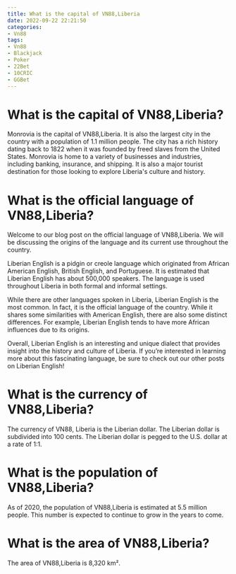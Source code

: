 ```yaml
---
title: What is the capital of VN88,Liberia 
date: 2022-09-22 22:21:50
categories:
- Vn88
tags:
- Vn88
- Blackjack
- Poker
- 22Bet
- 10CRIC
- GGBet
---
```



#  What is the capital of VN88,Liberia? 

Monrovia is the capital of VN88,Liberia. It is also the largest city in the country with a population of 1.1 million people. The city has a rich history dating back to 1822 when it was founded by freed slaves from the United States. Monrovia is home to a variety of businesses and industries, including banking, insurance, and shipping. It is also a major tourist destination for those looking to explore Liberia's culture and history.

#  What is the official language of VN88,Liberia? 

Welcome to our blog post on the official language of VN88,Liberia. We will be discussing the origins of the language and its current use throughout the country.

Liberian English is a pidgin or creole language which originated from African American English, British English, and Portuguese. It is estimated that Liberian English has about 500,000 speakers. The language is used throughout Liberia in both formal and informal settings.

While there are other languages spoken in Liberia, Liberian English is the most common. In fact, it is the official language of the country. While it shares some similarities with American English, there are also some distinct differences. For example, Liberian English tends to have more African influences due to its origins.

Overall, Liberian English is an interesting and unique dialect that provides insight into the history and culture of Liberia. If you’re interested in learning more about this fascinating language, be sure to check out our other posts on Liberian English!

#  What is the currency of VN88,Liberia? 

The currency of VN88, Liberia is the Liberian dollar. The Liberian dollar is subdivided into 100 cents. The Liberian dollar is pegged to the U.S. dollar at a rate of 1:1.

#  What is the population of VN88,Liberia? 

As of 2020, the population of VN88,Liberia is estimated at 5.5 million people. This number is expected to continue to grow in the years to come.

#  What is the area of VN88,Liberia?

The area of VN88,Liberia is 8,320 km².
